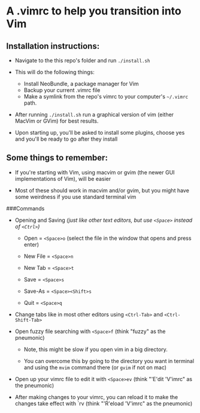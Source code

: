 A .vimrc to help you transition into Vim
=============================

Installation instructions:
--------------------------
- Navigate to the this repo's folder and run `./install.sh`  

- This will do the following things:
  - Install NeoBundle, a package manager for Vim
  - Backup your current .vimrc file
  - Make a symlink from the repo's vimrc to your computer's `~/.vimrc` path.

- After running `./install.sh` run a graphical version of vim (either MacVim or GVim) for best results.

- Upon starting up, you'll be asked to install some plugins, choose yes and you'll be ready to go after they install

Some things to remember:
----------------------
- If you're starting with Vim, using macvim or gvim (the newer GUI implementations of Vim), will be easier

- Most of these should work in macvim and/or gvim, but you might have some weirdness if you use standard terminal vim
  
###Commands
  - Opening and Saving *(just like other text editors, but use `<Space>` instead of `<Ctrl>`)*
   
    - Open = `<Space>o`   (select the file in the window that opens and press enter)

    - New File  = `<Space>n`

    - New Tab = `<Space>t`

    - Save = `<Space>s`

	- Save-As = `<Space><Shift>s`

    - Quit = `<Space>q`
   
  - Change tabs like in most other editors using `<Ctrl-Tab>` and `<Ctrl-Shift-Tab>`

  - Open fuzzy file searching with `<Space>f` (think "fuzzy" as the pneumonic)
   
      - Note, this might be slow if you open vim in a big directory. 

      - You can overcome this by going to the directory you want in terminal and using the `mvim` command there (or `gvim` if not on mac)

  - Open up your vimrc file to edit it with `<Space>ev` (think "'E'dit 'V'imrc" as the pneumonic)

  - After making changes to your vimrc, you can reload it to make the changes take effect with `<Space>rv (think "'R'eload 'V'imrc" as the pneumonic)


